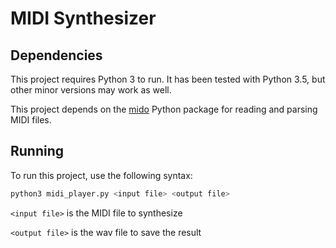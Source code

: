 # MIDI Synthesizer

## Dependencies
This project requires Python 3 to run. It has been tested with Python 3.5, 
but other minor versions may work as well. 

This project depends on the [mido](https://mido.readthedocs.io/en/latest/)
Python package for reading and parsing MIDI files.

## Running
To run this project, use the following syntax:
```bash
python3 midi_player.py <input file> <output file> 
```

`<input file>` is the MIDI file to synthesize

`<output file>` is the wav file to save the result
